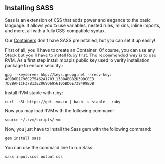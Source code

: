 ## Installing SASS
Sass is an extension of CSS that adds power and elegance to the basic language. It allows you to use variables, nested rules, mixins, inline imports, and more, all with a fully CSS-compatible syntax.

Our [Containers](#container) don't have SASS preinstalled, but you can set it up easily!

First of all, you'll have to create an Container. Of course, you can use any Stack but you'll have to install Ruby first. The recommended way is to use RVM. As a first step install mpapis public key used to verify installation package to ensure security.:

~~~~
gpg --keyserver hkp://keys.gnupg.net --recv-keys 409B6B1796C275462A1703113804BB82D39DC0E3 7D2BAF1CF37B13E2069D6956105BD0E739499BDB
~~~~

Install RVM stable with ruby:

~~~~
curl -sSL https://get.rvm.io | bash -s stable --ruby
~~~~

Now you may load RVM with the following command:

~~~~
source ~/.rvm/scripts/rvm
~~~~

Now, you just have to install the Sass gem with the following command:

~~~~
gem install sass
~~~~

You can use the command line to run Sass:

~~~~
sass input.scss output.css
~~~~

